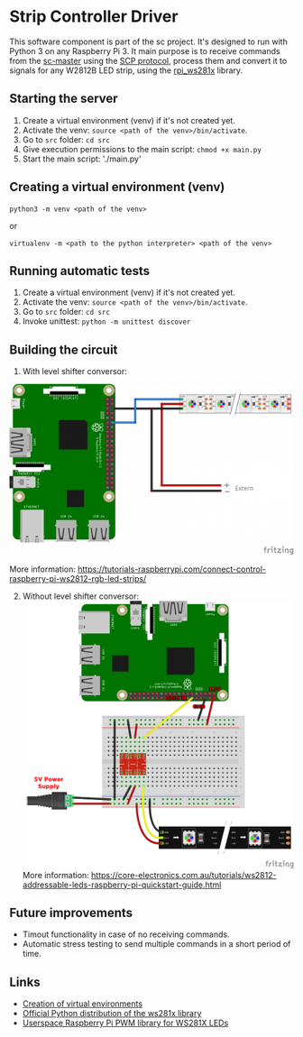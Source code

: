# Strip Controller Driver

This software component is part of the sc project. It's designed to run with Python 3 on any Raspberry Pi 3. It main purpose is to receive commands from the [sc-master](https://github.com/brunopk/sc-master) using the [SCP protocol](/doc/SCP_Protocol.md), process them and convert it to signals for any W2812B LED strip, using the [rpi_ws281x](http://github.com/richardghirst/rpi_ws281x) library. 

## Starting the server

1. Create a virtual environment (venv) if it's not created yet.
2. Activate the venv: `source <path of the venv>/bin/activate`.
3. Go to `src` folder: `cd src`
3. Give execution permissions to the main script: `chmod +x main.py`
4. Start the main script: './main.py'

## Creating a virtual environment (venv)

```
python3 -m venv <path of the venv>
```

or

```
virtualenv -m <path to the python interpreter> <path of the venv>
```

## Running automatic tests

1. Create a virtual environment (venv) if it's not created yet.
2. Activate the venv: `source <path of the venv>/bin/activate`.
3. Go to `src` folder: `cd src`
3. Invoke unittest: `python -m unittest discover`

## Building the circuit

1. With level shifter conversor:

![GitHub Logo](/doc/Raspberry-Pi-WS2812-Steckplatine-600x361.png)

More information: https://tutorials-raspberrypi.com/connect-control-raspberry-pi-ws2812-rgb-led-strips/

2. Without level shifter conversor: 
![GitHub Logo](/doc/raspberry-pi-updated-schematic.png)
More information: https://core-electronics.com.au/tutorials/ws2812-addressable-leds-raspberry-pi-quickstart-guide.html

## Future improvements

- Timout functionality in case of no receiving commands.
- Automatic stress testing to send multiple commands in a short period of time.


## Links

- [Creation of virtual environments](https://docs.python.org/3/library/venv.html)
- [Official Python distribution of the ws281x library](https://github.com/rpi-ws281x/rpi-ws281x-python)
- [Userspace Raspberry Pi PWM library for WS281X LEDs](http://github.com/richardghirst/rpi_ws281x)

